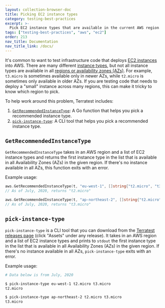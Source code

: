 ```yaml
---
layout: collection-browser-doc
title: Picking EC2 instance types
category: testing-best-practices
excerpt: >-
  Pick EC2 instance types that are available in the current AWS region.
tags: ["testing-best-practices", "aws", "ec2"]
order: 213
nav_title: Documentation
nav_title_link: /docs/
---
```


It's common to want to test infrastructure code that deploys [EC2 instances](https://aws.amazon.com/ec2/) into AWS. 
There are many different [instance types](https://aws.amazon.com/ec2/instance-types/), but not all instance types
are available in all [regions or availability zones 
(AZs)](https://docs.aws.amazon.com/AWSEC2/latest/UserGuide/using-regions-availability-zones.html). For example, 
`t3.micro` is sometimes available only in newer AZs, while `t2.micro` is sometimes only available in older AZs. If you
are testing code that needs to deploy a "small" instance across many regions, this can make it tricky to know which
region to pick.

To help work around this problem, Terratest includes:

1. [`GetRecommendedInstanceType`](#getrecommendedinstancetype): A Go function that helps you pick a recommended instance type.
1. [`pick-instance-type`](#pick-instance-type): A CLI tool that helps you pick a recommended instance type.




## `GetRecommendedInstanceType`

`GetRecommendedInstanceType` takes in an AWS region and a list of EC2 instance types and returns the first instance 
type in the list that is available in all Availability Zones (AZs) in the given region. If there's no
instance available in all AZs, this function exits with an error. 

Example usage:

```go
aws.GetRecommendedInstanceType(t, "eu-west-1", []string{"t2.micro", "t3.micro"})
// As of July, 2020, returns "t2.micro"

aws.GetRecommendedInstanceType(t, "ap-northeast-2", []string{"t2.micro", "t3.micro"})
// As of July, 2020, returns "t3.micro"
```   



## `pick-instance-type`

`pick-instance-type` is a CLI tool that you can download from the [Terratest releases 
page](https://github.com/tnn-gruntwork-io/terratest/releases) (click "Assets" under any release). It takes in an AWS 
region and a list of EC2 instance types and prints to `stdout` the first instance type in the list that is available in 
all Availability Zones (AZs) in the given region. If there's no instance available in all AZs, `pick-instance-type`
exits with an error.

Example usage:

```bash
# Data below is from July, 2020

$ pick-instance-type eu-west-1 t2.micro t3.micro
t2.micro

$ pick-instance-type ap-northeast-2 t2.micro t3.micro
t3.micro
```   
